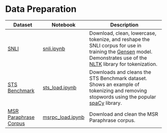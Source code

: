 # Data Preparation

<table>
	<thead>
		<tr>
			<th>Dataset</th>
			<th>Notebook</th>
			<th>Description</th>
		</tr>
	</thead>
	<tbody>
		<tr>
			<td>
				<a href="https://nlp.stanford.edu/projects/snli/">SNLI</a>
			</td>
			<td>
				<a href="snli.ipynb">snli.ipynb</a>
			</td>
			<td>
				Download, clean, lowercase, tokenize, and reshape the SNLI corpus for use in training the <a href="https://github.com/Maluuba/gensen">Gensen</a> model. Demonstrates use of the <a href="https://www.nltk.org/">NLTK</a> library for tokenization.
			</td>
		</tr>
		<tr>
			<td>
				<a href="http://ixa2.si.ehu.es/stswiki/index.php/STSbenchmark">STS Benchmark</a>
			</td>
			<td>
				<a href="stsbenchmark.ipynb">sts_load.ipynb</a>
			</td>
			<td>Downloads and cleans the STS Benchmark dataset. Shows an example of tokenizing and removing stopwords using the popular <a href="https://spacy.io/">spaCy</a> library.</td>
		</tr>
		<tr>
			<td>
				<a href="https://www.microsoft.com/en-us/download/details.aspx?id=52398">MSR Paraphrase Corpus</a>
			</td>
			<td>
				<a href="msrpc.ipynb">msrpc_load.ipynb</a>
			</td>
			<td>Download and clean the MSR Paraphrase corpus.</td>
		</tr>
	</tbody>
</table>